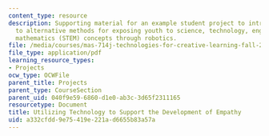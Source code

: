 ```yaml
---
content_type: resource
description: Supporting material for an example student project to introduce educators
  to alternative methods for exposing youth to science, technology, engineering, and
  mathematics (STEM) concepts through robotics.
file: /media/courses/mas-714j-technologies-for-creative-learning-fall-2009/a332cfdd9e75419e221ad6655b83a57a_MITMAS_714JF09_pro_xpostr1.pdf
file_type: application/pdf
learning_resource_types:
- Projects
ocw_type: OCWFile
parent_title: Projects
parent_type: CourseSection
parent_uid: 040f9e59-6860-d1e0-ab3c-3d65f2311165
resourcetype: Document
title: Utilizing Technology to Support the Development of Empathy
uid: a332cfdd-9e75-419e-221a-d6655b83a57a
---
```

